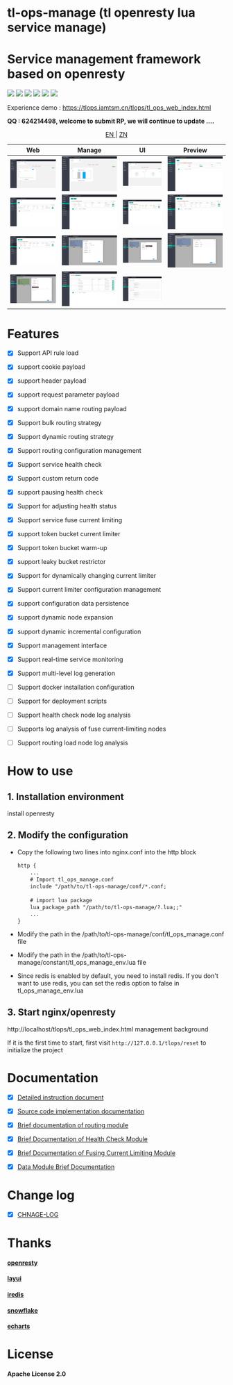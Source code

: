 # tl-ops-manage (tl openresty lua service manage)

# Service management framework based on openresty

[![](https://img.shields.io/badge/base-openresty-blue)](https://openresty.org/cn/)
[![](https://img.shields.io/badge/webmanage-red)](https://github.com/iamtsm/tl-ops-manage)
[![](https://img.shields.io/badge/healthcheck-red)](https://github.com/iamtsm/tl-ops-manage/blob/main/doc/tl-ops-health.md)
[![](https://img.shields.io/badge/balance-red)](https://github.com/iamtsm/tl-ops-manage/blob/main/doc/tl-ops-balance.md)
[![](https://img.shields.io/badge/limitfuse-red)](https://github.com/iamtsm/tl-ops-manage/blob/main/doc/tl-ops-balance.md)
[![](https://img.shields.io/badge/dynamic%20conf-green)](https://github.com/iamtsm/tl-ops-manage)



Experience demo : https://tlops.iamtsm.cn/tlops/tl_ops_web_index.html


**QQ : 624214498, welcome to submit RP, we will continue to update ....**


<center> <a href="https://github.com/iamtsm/tl-ops-manage/blob/main/doc/README_EN.md"> EN </a> | <a href="https:// github.com/iamtsm/tl-ops-manage#readme"> ZN </a> </center>


| Web | Manage | UI | Preview |
|:-------------:|:-------:|:-------:|:-------:|
| ![console_balance](console_balance.png "console_balance") | ![console_health](console_health.png "console_health") | ![console_fuse](console_fuse.png "console_fuse") |![service](service.png "service")
|![service_node](service_node.png "service_node") |![balance_api](balance_api.png "balance_api")| ![balance_cookie](balance_cookie.png "balance_cookie") | ![balance_header](balance_header.png "balance_header")
|![balance_param](balance_param.png "balance_param")|![fuse](fuse.png "fuse")|![fuse_limit_token](fuse_limit_token.png "fuse_limit_token")|![fuse_limit_leak](fuse_limit_leak.png "fuse_limit_leak")
|![health](health.png "health")|![store](store.png "store")|![store_view](store_view.png "store_view")


# Features


- [x] Support API rule load

- [x] support cookie payload

- [x] support header payload

- [x] support request parameter payload

- [x] support domain name routing payload

- [x] Support bulk routing strategy

- [x] Support dynamic routing strategy

- [x] Support routing configuration management


- [x] Support service health check

- [x] Support custom return code

- [x] support pausing health check

- [x] Support for adjusting health status


- [x] Support service fuse current limiting

- [x] support token bucket current limiter

- [x] Support token bucket warm-up

- [x] support leaky bucket restrictor

- [x] Support for dynamically changing current limiter

- [x] Support current limiter configuration management


- [x] support configuration data persistence

- [x] support dynamic node expansion

- [x] support dynamic incremental configuration

- [x] Support management interface

- [x] Support real-time service monitoring

- [x] Support multi-level log generation

- [ ] Support docker installation configuration

- [ ] Support for deployment scripts

- [ ] Support health check node log analysis

- [ ] Supports log analysis of fuse current-limiting nodes

- [ ] Support routing load node log analysis




# How to use

## 1. Installation environment

install openresty

## 2. Modify the configuration

- Copy the following two lines into nginx.conf into the http block

    ````
    http {
        ...
        # Import tl_ops_manage.conf
        include "/path/to/tl-ops-manage/conf/*.conf;

        # import lua package
        lua_package_path "/path/to/tl-ops-manage/?.lua;;"
        ...
    }
    ````

- Modify the path in the /path/to/tl-ops-manage/conf/tl_ops_manage.conf file

- Modify the path in the /path/to/tl-ops-manage/constant/tl_ops_manage_env.lua file

- Since redis is enabled by default, you need to install redis. If you don't want to use redis, you can set the redis option to false in tl_ops_manage_env.lua


## 3. Start nginx/openresty

http://localhost/tlops/tl_ops_web_index.html management background

If it is the first time to start, first visit `http://127.0.0.1/tlops/reset` to initialize the project



# Documentation

- [x] [Detailed instruction document](https://blog.iamtsm.cn/detail.html?id=90)

- [x] [Source code implementation documentation](https://blog.iamtsm.cn/detail.html?id=91)

- [x] [Brief documentation of routing module](doc/tl-ops-balance.md)

- [x] [Brief Documentation of Health Check Module](doc/tl-ops-health.md)

- [x] [Brief Documentation of Fusing Current Limiting Module](doc/tl-ops-limit.md)

- [x] [Data Module Brief Documentation](doc/tl-ops-store.md)


# Change log

- [x] [CHNAGE-LOG](doc/change.md)


# Thanks

#### [openresty](https://github.com/openresty/openresty)

#### [layui](https://github.com/layui/layui)

#### [iredis](https://github.com/membphis/lua-resty-iredis)

#### [snowflake](https://github.com/yunfengmeng/lua-resty-snowflake)

#### [echarts](https://github.com/apache/echarts)


# License

#### Apache License 2.0